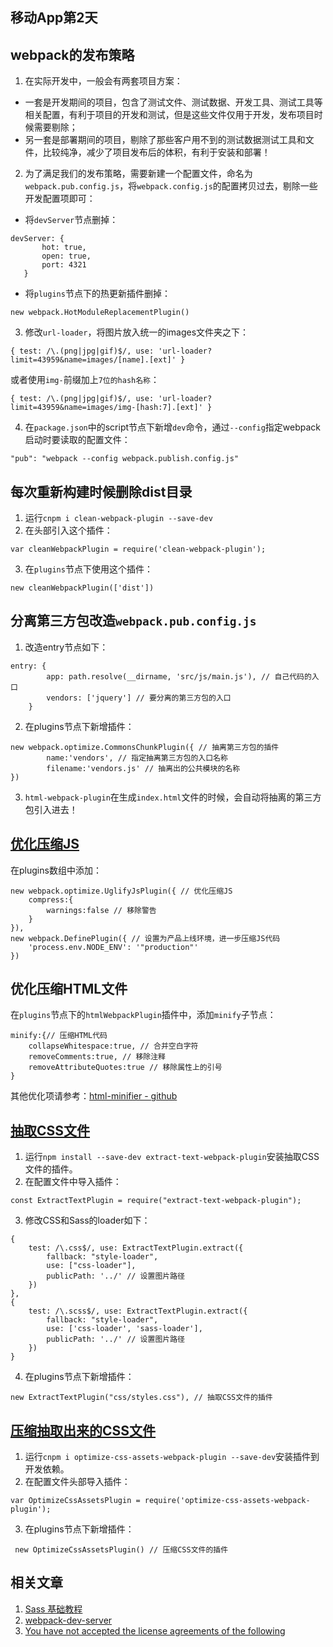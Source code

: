 ## 移动App第2天

## webpack的发布策略
1. 在实际开发中，一般会有两套项目方案：
 + 一套是开发期间的项目，包含了测试文件、测试数据、开发工具、测试工具等相关配置，有利于项目的开发和测试，但是这些文件仅用于开发，发布项目时候需要剔除；
 + 另一套是部署期间的项目，剔除了那些客户用不到的测试数据测试工具和文件，比较纯净，减少了项目发布后的体积，有利于安装和部署！
2. 为了满足我们的发布策略，需要新建一个配置文件，命名为`webpack.pub.config.js`，将`webpack.config.js`的配置拷贝过去，剔除一些开发配置项即可：
 + 将`devServer`节点删掉：
 ```
 devServer: {
        hot: true,
        open: true,
        port: 4321
    }
 ```
 + 将`plugins`节点下的热更新插件删掉：
 ```
 new webpack.HotModuleReplacementPlugin()
 ```
3. 修改`url-loader`，将图片放入统一的images文件夹之下：
```
{ test: /\.(png|jpg|gif)$/, use: 'url-loader?limit=43959&name=images/[name].[ext]' }
```
或者使用`img-`前缀加上`7位的hash名称`：
```
{ test: /\.(png|jpg|gif)$/, use: 'url-loader?limit=43959&name=images/img-[hash:7].[ext]' }
```
4. 在`package.json`中的script节点下新增`dev`命令，通过`--config`指定webpack启动时要读取的配置文件：
```
"pub": "webpack --config webpack.publish.config.js"
```

## 每次重新构建时候删除dist目录
1. 运行`cnpm i clean-webpack-plugin --save-dev`
2. 在头部引入这个插件：
```
var cleanWebpackPlugin = require('clean-webpack-plugin');
```
3. 在`plugins`节点下使用这个插件：
```
new cleanWebpackPlugin(['dist'])
```

## 分离第三方包改造`webpack.pub.config.js`
1. 改造entry节点如下：
```
entry: {
        app: path.resolve(__dirname, 'src/js/main.js'), // 自己代码的入口
        vendors: ['jquery'] // 要分离的第三方包的入口
    }
```
2. 在plugins节点下新增插件：
```
new webpack.optimize.CommonsChunkPlugin({ // 抽离第三方包的插件
        name:'vendors', // 指定抽离第三方包的入口名称
        filename:'vendors.js' // 抽离出的公共模块的名称
})
```
3. `html-webpack-plugin`在生成`index.html`文件的时候，会自动将抽离的第三方包引入进去！

## [优化压缩JS](https://webpack.js.org/configuration/plugins/#plugins)
在plugins数组中添加：
```
new webpack.optimize.UglifyJsPlugin({ // 优化压缩JS
    compress:{
        warnings:false // 移除警告
    }
}),
new webpack.DefinePlugin({ // 设置为产品上线环境，进一步压缩JS代码
    'process.env.NODE_ENV': '"production"'
})
```

## 优化压缩HTML文件
在`plugins`节点下的`htmlWebpackPlugin`插件中，添加`minify`子节点：
```
minify:{// 压缩HTML代码
    collapseWhitespace:true, // 合并空白字符
    removeComments:true, // 移除注释
    removeAttributeQuotes:true // 移除属性上的引号
}
```
其他优化项请参考：[html-minifier - github](https://github.com/kangax/html-minifier#options-quick-reference)

## [抽取CSS文件](https://github.com/webpack-contrib/extract-text-webpack-plugin)
1. 运行`npm install --save-dev extract-text-webpack-plugin`安装抽取CSS文件的插件。
2. 在配置文件中导入插件：
```
const ExtractTextPlugin = require("extract-text-webpack-plugin");
```
3. 修改CSS和Sass的loader如下：
```
{
    test: /\.css$/, use: ExtractTextPlugin.extract({
        fallback: "style-loader",
        use: ["css-loader"],
        publicPath: '../' // 设置图片路径
    })
},
{
    test: /\.scss$/, use: ExtractTextPlugin.extract({
        fallback: "style-loader",
        use: ['css-loader', 'sass-loader'],
        publicPath: '../' // 设置图片路径
    })
}
```
4. 在plugins节点下新增插件：
```
new ExtractTextPlugin("css/styles.css"), // 抽取CSS文件的插件
```

## [压缩抽取出来的CSS文件](https://github.com/NMFR/optimize-css-assets-webpack-plugin)
1. 运行`cnpm i optimize-css-assets-webpack-plugin --save-dev`安装插件到开发依赖。
2. 在配置文件头部导入插件：
```
var OptimizeCssAssetsPlugin = require('optimize-css-assets-webpack-plugin');
```
3. 在plugins节点下新增插件：
```
 new OptimizeCssAssetsPlugin() // 压缩CSS文件的插件
```

## 相关文章
1. [Sass 基础教程](http://www.sasschina.com/guide/)
2. [webpack-dev-server](https://github.com/webpack/webpack-dev-server/releases)
3. [You have not accepted the license agreements of the following ](http://majing.io/questions/804)